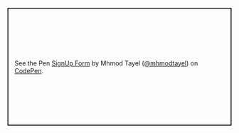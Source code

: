 <p class="codepen" data-height="265" data-theme-id="light" data-default-tab="result" data-user="mhmodtayel" data-slug-hash="mdPqVgV" style="height: 265px; box-sizing: border-box; display: flex; align-items: center; justify-content: center; border: 2px solid; margin: 1em 0; padding: 1em;" data-pen-title="SignUp Form">
  <span>See the Pen <a href="https://codepen.io/mhmodtayel/pen/mdPqVgV">
  SignUp Form</a> by Mhmod Tayel (<a href="https://codepen.io/mhmodtayel">@mhmodtayel</a>)
  on <a href="https://codepen.io">CodePen</a>.</span>
</p>
<script async src="https://static.codepen.io/assets/embed/ei.js"></script>
